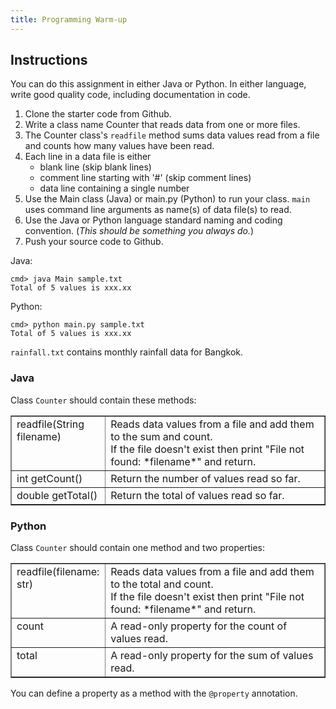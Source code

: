 ```yaml
---
title: Programming Warm-up
---
```


## Instructions

You can do this assignment in either Java or Python.
In either language, write good quality code, including
documentation in code. 

1. Clone the starter code from Github.
2. Write a class name Counter that reads data from one or more files.  
3. The Counter class's `readfile` method sums data values read from a file and counts how many values have been read.
3. Each line in a data file is either 
   - blank line (skip blank lines)
   - comment line starting with '#' (skip comment lines)
   - data line containing a single number
4. Use the Main class (Java) or main.py (Python) to run your class. `main` uses command line arguments as name(s) of data file(s) to read.
5. Use the Java or Python language standard naming and coding convention. (*This should be something you always do.*) 
6. Push your source code to Github.

Java: 
```shell
cmd> java Main sample.txt
Total of 5 values is xxx.xx
```

Python: 
```shell
cmd> python main.py sample.txt
Total of 5 values is xxx.xx
```

`rainfall.txt` contains monthly rainfall data for Bangkok.

### Java

Class `Counter` should contain these methods:

<table border="1">
<tr valign="top">
<td markdown="span" width="30%">
readfile(String filename)
</td>
<td markdown="span">
Reads data values from a file and add them to the sum and count.<br/> 
If the file doesn't exist then print "File not found: *filename*" and return.
</td>
</tr>
<tr valign="top">
<td markdown="span">
int getCount()
</td>
<td>
Return the number of values read so far.
</td>
</tr>
<tr valign="top">
<td markdown="span">
double getTotal()
</td>
<td>
Return the total of values read so far.
</td>
</tr>
</table>

### Python

Class `Counter` should contain one method and two properties:

<table border="1">
<tr valign="top">
<td markdown="span" width="30%">
readfile(filename: str)
</td>
<td markdown="span">
Reads data values from a file and add them to the total and count.<br/> 
If the file doesn't exist then print "File not found: *filename*" and return.
</td>
</tr>
<tr valign="top">
<td markdown="span">
count
</td>
<td>
A read-only property for the count of values read.
</td>
</tr>
<tr valign="top">
<td markdown="span">
total
</td>
<td>
A read-only property for the sum of values read.
</td>
</tr>
</table>

You can define a property as a method with the `@property` annotation.
